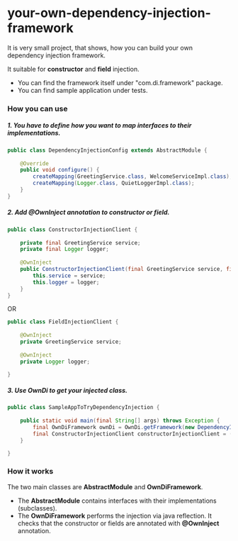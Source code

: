 # your-own-dependency-injection-framework

It is very small project, that shows, how you can build your own dependency injection framework.

It suitable for **constructor** and **field** injection.

- You can find the framework itself under "com.di.framework" package.
- You can find sample application under tests.

### How you can use

##### 1. You have to define how you want to map interfaces to their implementations.

```java
public class DependencyInjectionConfig extends AbstractModule {
    
    @Override
    public void configure() {
        createMapping(GreetingService.class, WelcomeServiceImpl.class);
        createMapping(Logger.class, QuietLoggerImpl.class);
    }
}
```

##### 2. Add **@OwnInject** annotation to constructor or field.

```java
public class ConstructorInjectionClient {
    
    private final GreetingService service;
    private final Logger logger;
    
    @OwnInject
    public ConstructorInjectionClient(final GreetingService service, final Logger logger) {
        this.service = service;
        this.logger = logger;
    }
}
```

OR

```java
public class FieldInjectionClient {
    
    @OwnInject
    private GreetingService service;
    
    @OwnInject
    private Logger logger;

}
```

##### 3. Use **OwnDi** to get your injected class.

```java
public class SampleAppToTryDependencyInjection {
    
    public static void main(final String[] args) throws Exception {
        final OwnDiFramework ownDi = OwnDi.getFramework(new DependencyInjectionConfig());
        final ConstructorInjectionClient constructorInjectionClient = (ConstructorInjectionClient) ownDi.inject(ConstructorInjectionClient.class);
    }

}
```

### How it works

The two main classes are **AbstractModule** and **OwnDiFramework**.
 
* The **AbstractModule** contains interfaces with their implementations (subclasses).
* The **OwnDiFramework** performs the injection via java reflection. It checks that the constructor or fields are annotated with **@OwnInject** annotation.
 
